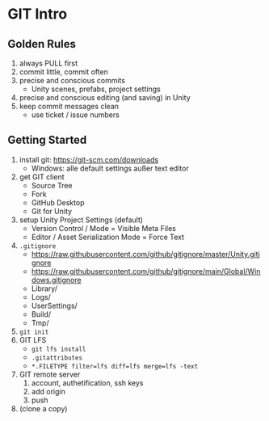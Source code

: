 # GIT Intro

## Golden Rules
1. always PULL first
2. commit little, commit often
3. precise and conscious commits
	- Unity scenes, prefabs, project settings
4. precise and conscious editing (and saving) in Unity
5. keep commit messages clean
	- use ticket / issue numbers

## Getting Started
1. install git: https://git-scm.com/downloads
	- Windows: alle default settings außer text editor
2. get GIT client
	- Source Tree
	- Fork
	- GitHub Desktop
	- Git for Unity
3. setup Unity Project Settings (default)
	- Version Control / Mode = Visible Meta Files 
	- Editor / Asset Serialization Mode = Force Text
4. `.gitignore`
	- https://raw.githubusercontent.com/github/gitignore/master/Unity.gitignore
	- https://raw.githubusercontent.com/github/gitignore/main/Global/Windows.gitignore
	- Library/
	- Logs/
	- UserSettings/
	- Build/
	- Tmp/
5. `git init`
6. GIT LFS
	- `git lfs install`
	- `.gitattributes`
	- `*.FILETYPE filter=lfs diff=lfs merge=lfs -text`
7. GIT remote server
	1. account, authetification, ssh keys
    2. add origin
	3. push
8. (clone a copy)